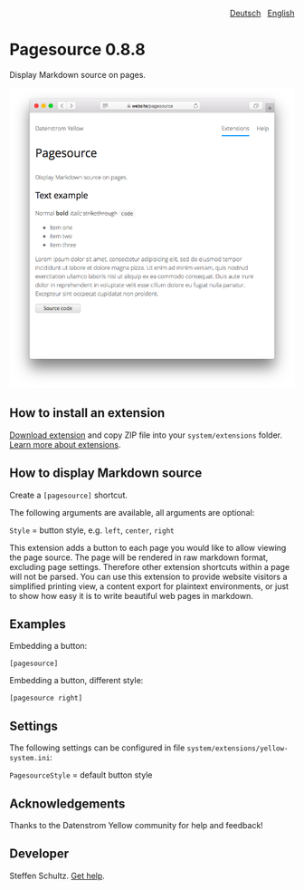 <p align="right"><a href="README-de.md">Deutsch</a> &nbsp; <a href="README.md">English</a></p>

# Pagesource 0.8.8

Display Markdown source on pages.

<p align="center"><img src="pagesource-screenshot.png?raw=true" alt="Screenshot"></p>

## How to install an extension

[Download extension](https://github.com/datenstrom/yellow-extensions/raw/main/downloads/pagesource.zip) and copy ZIP file into your `system/extensions` folder. [Learn more about extensions](https://github.com/annaesvensson/yellow-update).

## How to display Markdown source

Create a `[pagesource]` shortcut. 

The following arguments are available, all arguments are optional:

`Style` = button style, e.g. `left`, `center`, `right`  

This extension adds a button to each page you would like to allow viewing the page source. The page will be rendered in raw markdown format, excluding page settings. Therefore other extension shortcuts within a page will not be parsed. You can use this extension to provide website visitors a simplified printing view, a content export for plaintext environments, or just to show how easy it is to write beautiful web pages in markdown. 

## Examples

Embedding a button:

    [pagesource]

Embedding a button, different style:

    [pagesource right]

## Settings

The following settings can be configured in file `system/extensions/yellow-system.ini`:

`PagesourceStyle` = default button style

## Acknowledgements

Thanks to the Datenstrom Yellow community for help and feedback!

## Developer

Steffen Schultz. [Get help](https://datenstrom.se/yellow/help/).

